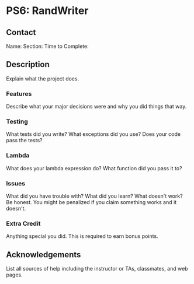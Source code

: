 # PS6: RandWriter

## Contact
Name:
Section:
Time to Complete:


## Description
Explain what the project does.

### Features
Describe what your major decisions were and why you did things that way.

### Testing
What tests did you write?  What exceptions did you use?  Does your code pass the tests?

### Lambda
What does your lambda expression do?  What function did you pass it to?

### Issues
What did you have trouble with?  What did you learn?  What doesn't work?  Be honest.  You might be penalized if you claim something works and it doesn't.

### Extra Credit
Anything special you did.  This is required to earn bonus points.

## Acknowledgements
List all sources of help including the instructor or TAs, classmates, and web pages.
